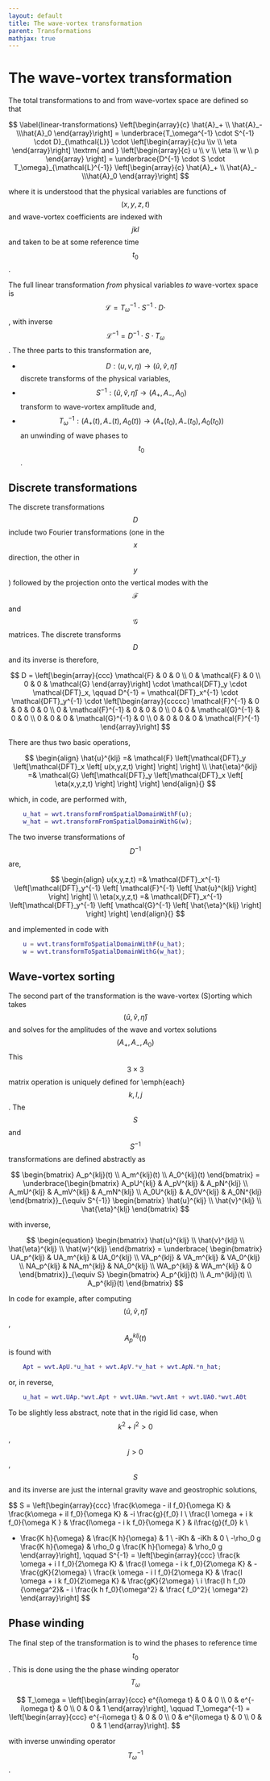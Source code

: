 ```yaml
---
layout: default
title: The wave-vortex transformation
parent: Transformations
mathjax: true
---
```


#  The wave-vortex transformation

The total transformations to and from wave-vortex space are defined so that

$$
\label{linear-transformations}
\left[\begin{array}{c} \hat{A}_+  \\  \hat{A}_-  \\\hat{A}_0 \end{array}\right]
 = \underbrace{T_\omega^{-1} \cdot S^{-1} \cdot D}_{\mathcal{L}} \cdot 
\left[\begin{array}{c}u \\v \\ \eta \end{array}\right]
\textrm{ and }
\left[\begin{array}{c}
u \\
v \\
\eta \\
w \\
p
\end{array} \right] = \underbrace{D^{-1} \cdot S \cdot T_\omega}_{\mathcal{L}^{-1}}
\left[\begin{array}{c} \hat{A}_+  \\  \hat{A}_-  \\\hat{A}_0 \end{array}\right]
$$

where it is understood that the physical variables are functions of $$(x,y,z,t)$$ and wave-vortex coefficients are indexed with $$jkl$$ and taken to be at some reference time $$t_0$$.

The full linear transformation *from* physical variables *to* wave-vortex space is $$\mathcal{L} = T_\omega^{-1} \cdot S^{-1} \cdot D\cdot$$, with inverse $$\mathcal{L}^{-1} = D^{-1} \cdot S \cdot T_\omega$$. The three parts to this transformation are,


+ $$D : (u,v,\eta) \to (\hat{u},\hat{v},\hat{\eta})$$ discrete transforms of the physical variables,
+ $$S^{-1} : (\hat{u},\hat{v},\hat{\eta}) \to (A_+,A_-,A_0)$$ transform to wave-vortex amplitude and,
+ $$T_\omega^{-1} : \left(A_+(t),A_-(t),A_0(t)\right) \to \left(A_+(t_0),A_-(t_0),A_0(t_0)\right)$$ an unwinding of wave phases to $$t_0$$.

## Discrete transformations

The discrete transformations $$D$$ include two Fourier transformations (one in the $$x$$ direction, the other in $$y$$) followed by the projection onto the vertical modes with the $$\mathcal{F}$$ and $$\mathcal{G}$$ matrices. The discrete transforms $$D$$ and its inverse is therefore,

$$
D = 
 \left[\begin{array}{ccc}
 \mathcal{F}  & 0 & 0 \\
 0 & \mathcal{F}  & 0 \\
 0 & 0 & \mathcal{G} 
 \end{array}\right] \cdot \mathcal{DFT}_y \cdot \mathcal{DFT}_x, \qquad
D^{-1} = 
    \mathcal{DFT}_x^{-1} \cdot \mathcal{DFT}_y^{-1} \cdot 
    \left[\begin{array}{ccccc}
    \mathcal{F}^{-1} & 0 & 0 & 0 & 0 \\
    0 & \mathcal{F}^{-1}  & 0 & 0 & 0 \\
    0 & 0 & \mathcal{G}^{-1}  & 0 & 0 \\
    0 & 0 & 0 & \mathcal{G}^{-1}  & 0 \\
    0 & 0 & 0 & 0 & \mathcal{F}^{-1}
    \end{array}\right]
$$

There are thus two basic operations,

$$
\begin{align}
    \hat{u}^{klj} =& \mathcal{F} \left[\mathcal{DFT}_y \left[\mathcal{DFT}_x \left[ u(x,y,z,t) \right] \right] \right] \\
    \hat{\eta}^{klj} =& \mathcal{G} \left[\mathcal{DFT}_y \left[\mathcal{DFT}_x \left[ \eta(x,y,z,t) \right] \right] \right]
\end{align}{}
$$

which, in code, are performed with,

```matlab
    u_hat = wvt.transformFromSpatialDomainWithF(u);
    w_hat = wvt.transformFromSpatialDomainWithG(w);
```

The two inverse transformations of $$D^{-1}$$ are,

$$
\begin{align}
    u(x,y,z,t) =&  \mathcal{DFT}_x^{-1} \left[\mathcal{DFT}_y^{-1} \left[ \mathcal{F}^{-1} \left[ \hat{u}^{klj} \right] \right] \right] \\
    \eta(x,y,z,t) =&  \mathcal{DFT}_x^{-1} \left[\mathcal{DFT}_y^{-1} \left[ \mathcal{G}^{-1} \left[ \hat{\eta}^{klj} \right] \right] \right]
\end{align}{}
$$

and implemented in code with

```matlab
    u = wvt.transformToSpatialDomainWithF(u_hat);
    w = wvt.transformToSpatialDomainWithG(w_hat);
```

## Wave-vortex sorting

The second part of the transformation is the wave-vortex (S)orting which takes $$(\hat{u},\hat{v},\hat{\eta})$$ and solves for the amplitudes of the wave and vortex solutions $$(A_+,A_-,A_0)$$ This $$3 \times 3$$ matrix operation is uniquely defined for \emph{each} $$k,l,j$$. The $$S$$ and $$S^{-1}$$ transformations are defined abstractly as

$$
    \begin{bmatrix}
    A_p^{klj}(t) \\
    A_m^{klj}(t) \\
    A_0^{klj}(t)
    \end{bmatrix} =
    \underbrace{\begin{bmatrix}
    A_pU^{klj} & A_pV^{klj} & A_pN^{klj} \\
    A_mU^{klj} & A_mV^{klj} & A_mN^{klj} \\
    A_0U^{klj} & A_0V^{klj} & A_0N^{klj} 
    \end{bmatrix}}_{\equiv S^{-1}}
    \begin{bmatrix}
    \hat{u}^{klj} \\
    \hat{v}^{klj} \\
    \hat{\eta}^{klj}
    \end{bmatrix}
$$

with inverse,

$$
\begin{equation}
    \begin{bmatrix}
    \hat{u}^{klj} \\
    \hat{v}^{klj} \\
    \hat{\eta}^{klj} \\
    \hat{w}^{klj}
    \end{bmatrix} =
    \underbrace{
    \begin{bmatrix}
    UA_p^{klj} & UA_m^{klj} & UA_0^{klj} \\
    VA_p^{klj} & VA_m^{klj} & VA_0^{klj} \\
    NA_p^{klj} & NA_m^{klj} & NA_0^{klj} \\
    WA_p^{klj} & WA_m^{klj} & 0
    \end{bmatrix}}_{\equiv S}
    \begin{bmatrix}
    A_p^{klj}(t) \\
    A_m^{klj}(t) \\
    A_p^{klj}(t)
    \end{bmatrix}
$$

In code for example, after computing $$(\hat{u},\hat{v},\hat{\eta})$$, $$A_p^{klj}(t)$$ is found with
```matlab
    Apt = wvt.ApU.*u_hat + wvt.ApV.*v_hat + wvt.ApN.*n_hat;
```
or, in reverse, 
```matlab
    u_hat = wvt.UAp.*wvt.Apt + wvt.UAm.*wvt.Amt + wvt.UA0.*wvt.A0t
```

To be slightly less abstract, note that in the rigid lid case, when $$k^2+l^2>0$$, $$j>0$$, $$S$$ and its inverse are just the internal gravity wave and geostrophic solutions,

$$
S = 
\left[\begin{array}{ccc} \frac{k\omega - il f_0}{\omega K} & \frac{k\omega + il f_0}{\omega K} & -i \frac{g}{f_0} l \\
\frac{l \omega + i k f_0}{\omega K } & \frac{l\omega - i k f_0}{\omega K } & i\frac{g}{f_0} k  \\
- \frac{K h}{\omega} &  \frac{K h}{\omega} & 1 \\
-iKh & -iKh & 0 \\
-\rho_0 g \frac{K h}{\omega} & \rho_0 g \frac{K h}{\omega} & \rho_0 g
\end{array}\right], \qquad
S^{-1} = \left[\begin{array}{ccc}
 \frac{k \omega + i l f_0}{2\omega K} & \frac{l \omega - i k f_0}{2\omega K} & - \frac{gK}{2\omega} \\
  \frac{k \omega - i l f_0}{2\omega K} & \frac{l \omega + i k f_0}{2\omega K} &  \frac{gK}{2\omega} \\
  i \frac{l h f_0}{\omega^2}& - i \frac{k h f_0}{\omega^2} &  \frac{ f_0^2}{ \omega^2}
\end{array}\right]
$$

## Phase winding

The final step of the transformation is to wind the phases to reference time $$t_0$$. This is done using the the phase winding operator $$T_\omega$$

$$
    T_\omega = 
    \left[\begin{array}{ccc}
    e^{i\omega t} & 0 & 0 \\
    0 & e^{-i\omega t} & 0 \\
    0 & 0 & 1
    \end{array}\right], \qquad
    T_\omega^{-1} = 
    \left[\begin{array}{ccc}
    e^{-i\omega t} & 0 & 0 \\
    0 & e^{i\omega t} & 0 \\
    0 & 0 & 1
    \end{array}\right].
$$

with inverse unwinding operator $$T_\omega^{-1}$$.
